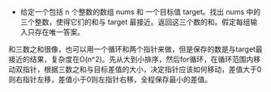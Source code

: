 * 给定一个包括 n 个整数的数组 nums 和 一个目标值 target。找出 nums 中的三个整数，使得它们的和与 target 最接近。返回这三个数的和。假定每组输入只存在唯一答案。

和三数之和很像，也可以用一个循环和两个指针来做，但是保存的数是与target最接近的结果，复杂度在O(n^2)。先从大到小排序，然后for循环，在循环范围内移动双指针，根据三数之和与目标差值的大小，决定指针应该如何移动，差值大于0则右指针左移，差值小于0则左指针右移，全程保存最小的差值。